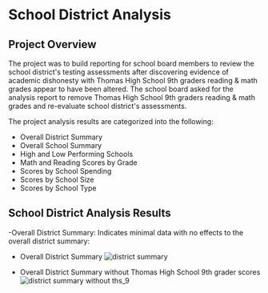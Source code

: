 # School District Analysis

## Project Overview
The project was to build reporting for school board members to review the school district's testing assessments after discovering evidence of academic dishonesty with Thomas High School 9th graders reading & math grades appear to have been altered. The school board asked for the analysis report to remove Thomas High School 9th graders reading & math grades and re-evaluate school district's assessments.

The project analysis results are categorized into the following:
  - Overall District Summary
  - Overall School Summary
  - High and Low Performing Schools
  - Math and Reading Scores by Grade
  - Scores by School Spending
  - Scores by School Size
  - Scores by School Type

## School District Analysis Results
  -Overall District Summary:
    Indicates minimal data with no effects to the overall district summary:
    
   - Overall District Summary
    ![district summary](https://user-images.githubusercontent.com/92836648/143784006-f50c9501-99a5-4c87-ae83-58a89b858773.png)
    
    
    
   - Overall District Summary without Thomas High School 9th grader scores
    ![district summary without ths_9](https://user-images.githubusercontent.com/92836648/143784469-9f722a15-9033-49cd-8776-9a5795d8d89d.png)
    
   
